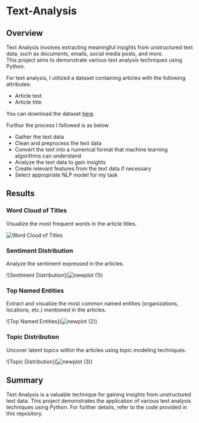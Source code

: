 # Text-Analysis

## Overview

Text Analysis involves extracting meaningful insights from unstructured text data, such as documents, emails, social media posts, and more.  
This project aims to demonstrate various text analysis techniques using Python.

For text analysis, I utilized a dataset containing articles with the following attributes:

- Article text
- Article title

You can download the dataset [here](https://statso.io/wp-content/uploads/2023/02/Topic-Modelling.zip).

Furthur the process I followed is as below

- Gather the text data
- Clean and preprocess the text data
- Convert the text into a numerical format that machine learning algorithms can understand
- Analyze the text data to gain insights
- Create relevant features from the text data if necessary
- Select appropriate NLP model for my task

## Results

### Word Cloud of Titles

Visualize the most frequent words in the article titles.  

![Word Cloud of Titles](![newplot](https://github.com/BhavyaChawlaGit/Text-Analysis-using-Python/assets/112718303/7d9fdc67-6273-4fed-9cca-d2387c747a31))

### Sentiment Distribution

Analyze the sentiment expressed in the articles.  

![Sentiment Distribution](![newplot (1)](https://github.com/BhavyaChawlaGit/Text-Analysis-using-Python/assets/112718303/def3b2b7-fdfd-4f7a-be0f-162fdca1af52))

### Top Named Entities

Extract and visualize the most common named entities (organizations, locations, etc.) mentioned in the articles.  

![Top Named Entities](![newplot (2)](https://github.com/BhavyaChawlaGit/Text-Analysis-using-Python/assets/112718303/d9e104bd-6d53-407f-ae11-7b8d8ab5e8be))

### Topic Distribution

Uncover latent topics within the articles using topic modeling techniques.

![Topic Distribution](![newplot (3)](https://github.com/BhavyaChawlaGit/Text-Analysis-using-Python/assets/112718303/6b62cf79-f980-4c6d-946f-c48f60871294))

## Summary

Text Analysis is a valuable technique for gaining insights from unstructured text data. This project demonstrates the application of various text analysis techniques using Python. For further details, refer to the code provided in this repository.

